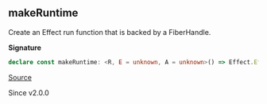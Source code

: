 ## makeRuntime

Create an Effect run function that is backed by a FiberHandle.

**Signature**

```ts
declare const makeRuntime: <R, E = unknown, A = unknown>() => Effect.Effect<(<XE extends E, XA extends A>(effect: Effect.Effect<XA, XE, R>, options?: (Runtime.RunForkOptions & { readonly onlyIfMissing?: boolean | undefined; }) | undefined) => Fiber.RuntimeFiber<XA, XE>), never, Scope.Scope | R>
```

[Source](https://github.com/Effect-TS/effect/tree/main/packages/effect/src/FiberHandle.ts#L133)

Since v2.0.0